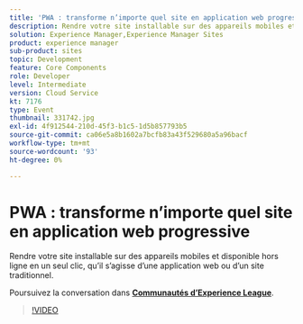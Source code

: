 ```yaml
---
title: 'PWA : transforme n’importe quel site en application web progressive'
description: Rendre votre site installable sur des appareils mobiles et disponible hors ligne en un seul clic, qu’il s’agisse d’une application web ou d’un site traditionnel. Cette session a été diffusée dans le cadre d’un événement de contenu Adobe Developers Live.
solution: Experience Manager,Experience Manager Sites
product: experience manager
sub-product: sites
topic: Development
feature: Core Components
role: Developer
level: Intermediate
version: Cloud Service
kt: 7176
type: Event
thumbnail: 331742.jpg
exl-id: 4f912544-210d-45f3-b1c5-1d5b857793b5
source-git-commit: ca06e5a8b1602a7bcfb83a43f529680a5a96bacf
workflow-type: tm+mt
source-wordcount: '93'
ht-degree: 0%

---
```


# PWA : transforme n’importe quel site en application web progressive

Rendre votre site installable sur des appareils mobiles et disponible hors ligne en un seul clic, qu’il s’agisse d’une application web ou d’un site traditionnel.

Poursuivez la conversation dans **[Communautés d’Experience League](http://adobe.ly/36Yd3v6)**.

>[!VIDEO](https://video.tv.adobe.com/v/331742/?quality=12&learn=on&hidetitle=true)
